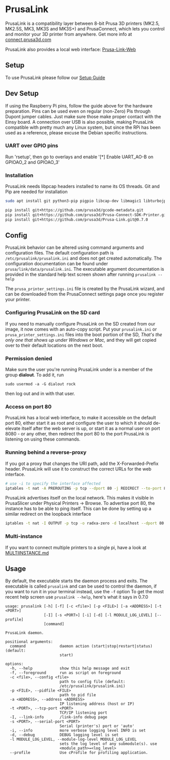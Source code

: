 # PrusaLink

PrusaLink is a compatibility layer between 8-bit Prusa 3D printers
(MK2.5, MK2.5S, MK3, MK3S and MK3S+) and PrusaConnect, which lets you
control and monitor your 3D printer from anywhere.
Get more info at [connect.prusa3d.com](https://connect.prusa3d.com/)

PrusaLink also provides a local web interface:
[Prusa-Link-Web](https://github.com/prusa3d/Prusa-Link-Web)


## Setup
To use PrusaLink please follow our
[Setup Guide](https://help.prusa3d.com/guide/prusalink-and-prusa-connect-mk3-s-_221744)

## Dev Setup
If using the Raspberry Pi pins, follow the guide above for the hardware
preparation. Pins can be used even on regular (non-Zero) Pis
through Dupont jumper cables. Just make sure those make proper contact
with the Einsy board. A connection over USB is also possible,
making PrusaLink compatible with pretty much any Linux system,
but since the RPi has been used as a reference, please excuse the Debian
specific instructions.

### UART over GPIO pins

Run 'rsetup', then go to overlays and enable '[*] Enable UART_AO-B on GPIOAO_2 and GPIOAO_3'

### Installation
PrusaLink needs libpcap headers installed to name its OS threads.
Git and Pip are needed for installation

```bash
sudo apt install git python3-pip pigpio libcap-dev libmagic1 libturbojpeg libatlas-base-dev python3-numpy python3-dev

pip install git+https://github.com/prusa3d/gcode-metadata.git
pip install git+https://github.com/prusa3d/Prusa-Connect-SDK-Printer.git@0.7.0
pip install git+https://github.com/prusa3d/Prusa-Link.git@0.7.0
```

## Config
PrusaLink behavior can be altered using command arguments and configuration
files. The default configuration path is `/etc/prusalink/prusalink.ini` and
does not get created automatically. The configuration documentation can be
found under `prusa/link/data/prusalink.ini`. The executable argument
documentation is provided in the standard help text screen shown after
running `prusalink --help`

The `prusa_printer_settings.ini` file is created by the PrusaLink wizard,
and can be downloaded from the PrusaConnect settings page once you
 register your printer.

### Configuring PrusaLink on the SD card
If you need to manually configure PrusaLink on the SD created from our image,
it now comes with an auto-copy script. Put your `prusalink.ini` or
`prusa_printer_settings.ini` files into the boot portion of the SD,
*That's the only one that shows up under Windows or Mac,*
and they will get copied over to their default locations on the next boot.

### Permission denied
Make sure the user you're running PrusaLink under is a member of the group
**dialout**. To add it, run

```sudo usermod -a -G dialout rock```

then log out and in with that user.

### Access on port 80
PrusaLink has a local web interface, to make it accessible
on the default port 80, either start it as root and configure the user to which
it should de-elevate itself after the web server is up, or start it as a normal
user on port 8080 - or any other, then redirect the port 80 to the port
PrusaLink is listening on using these commands.

### Running behind a reverse-proxy
If you got a proxy that changes the URI path, add the
X-Forwarded-Prefix header. PrusaLink will use it to construct the correct
URLs for the web interface.

```bash
# use -i to specify the interface affected
iptables -t nat -A PREROUTING -p tcp --dport 80 -j REDIRECT --to-port 8080
```
PrusaLink advertises itself on the local network. This makes it visible
in PrusaSlicer under Physical Printers -> Browse. To advertise port 80,
the instance has to be able to ping itself. This can be done by setting up a
similar redirect on the loopback interface
```bash
iptables -t nat -I OUTPUT -p tcp -o radxa-zero -d localhost --dport 80 -j REDIRECT --to-ports 8080
```

### Multi-instance
If you want to connect multiple printers to a single pi, have a look at
[MULTIINSTANCE.md](MULTIINSTANCE.md)

## Usage
By default, the executable starts the daemon process and exits.
The executable is called `prusalink` and can be used to control the daemon,
if you want to run it in your terminal instead, use the `-f` option
To get the most recent help screen use `prusalink --help`, here's
what it says in 0.7.0
```
usage: prusalink [-h] [-f] [-c <file>] [-p <FILE>] [-a <ADDRESS>] [-t <PORT>]
                 [-I] [-s <PORT>] [-i] [-d] [-l MODULE_LOG_LEVEL] [--profile]
                 [command]

PrusaLink daemon.

positional arguments:
  command               daemon action (start|stop|restart|status) (default:
                        start)

options:
  -h, --help            show this help message and exit
  -f, --foreground      run as script on foreground
  -c <file>, --config <file>
                        path to config file (default:
                        /etc/prusalink/prusalink.ini)
  -p <FILE>, --pidfile <FILE>
                        path to pid file
  -a <ADDRESS>, --address <ADDRESS>
                        IP listening address (host or IP)
  -t <PORT>, --tcp-port <PORT>
                        TCP/IP listening port
  -I, --link-info       /link-info debug page
  -s <PORT>, --serial-port <PORT>
                        Serial (printer's) port or 'auto'
  -i, --info            more verbose logging level INFO is set
  -d, --debug           DEBUG logging level is set
  -l MODULE_LOG_LEVEL, --module-log-level MODULE_LOG_LEVEL
                        sets the log level of any submodule(s). use
                        <module_path>=<log_level>
  --profile             Use cProfile for profiling application.
```

